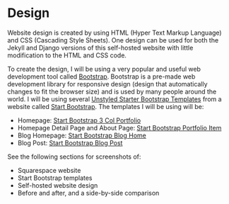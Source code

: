 # Design

Website design is created by using HTML (Hyper Text Markup Language) and CSS (Cascading Style Sheets). One design can be used for both the Jekyll and Django versions of this self-hosted website with little modification to the HTML and CSS code. 

To create the design, I will be using a very popular and useful web development tool called [Bootstrap](http://getbootstrap.com). Bootstrap is a pre-made web development library for responsive design (design that automatically changes to fit the browser size) and is used by many people around the world. I will be using several [Unstyled Starter Bootstrap Templates](http://startbootstrap.com/template-categories/unstyled) from a website called [Start Bootstrap](http://startbootstrap.com). The templates I will be using will be: 

* Homepage: [Start Bootstrap 3 Col Portfolio](http://startbootstrap.com/template-overviews/3-col-portfolio)
* Homepage Detail Page and About Page: [Start Bootstrap Portfolio Item](http://startbootstrap.com/template-overviews/portfolio-item)
* Blog Homepage: [Start Bootstrap Blog Home](http://startbootstrap.com/template-overviews/blog-home)
* Blog Post: [Start Bootstrap Blog Post](http://startbootstrap.com/template-overviews/blog-post)

See the following sections for screenshots of: 
* Squarespace website
* Start Bootstrap templates
* Self-hosted website design
* Before and after, and a side-by-side comparison
